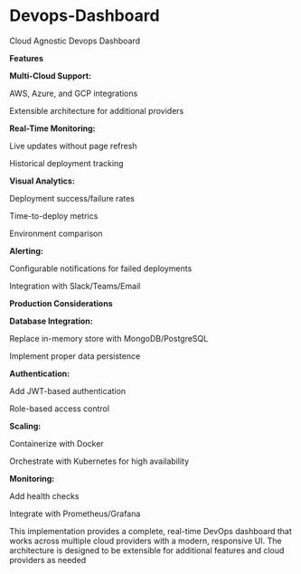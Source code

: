 # Devops-Dashboard
Cloud Agnostic Devops Dashboard

**Features**

**Multi-Cloud Support:**

AWS, Azure, and GCP integrations

Extensible architecture for additional providers

**Real-Time Monitoring:**

Live updates without page refresh

Historical deployment tracking

**Visual Analytics:**

Deployment success/failure rates

Time-to-deploy metrics

Environment comparison

**Alerting:**

Configurable notifications for failed deployments

Integration with Slack/Teams/Email

**Production Considerations**

**Database Integration:**

Replace in-memory store with MongoDB/PostgreSQL

Implement proper data persistence

**Authentication:**

Add JWT-based authentication

Role-based access control

**Scaling:**

Containerize with Docker

Orchestrate with Kubernetes for high availability

**Monitoring:**

Add health checks

Integrate with Prometheus/Grafana




This implementation provides a complete, real-time DevOps dashboard that works across multiple cloud providers with a modern, responsive UI. The architecture is designed to be extensible for additional features and cloud providers as needed
